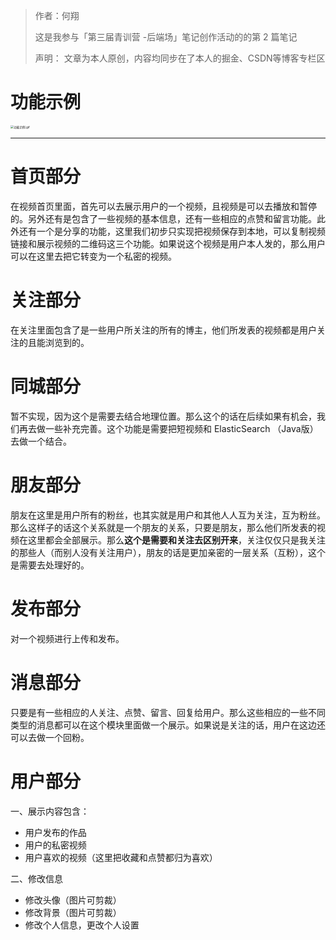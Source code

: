 > 作者：何翔
>
> 这是我参与「第三届青训营 -后端场」笔记创作活动的的第 2 篇笔记
>
> 声明： 文章为本人原创，内容均同步在了本人的掘金、CSDN等博客专栏区

# 功能示例

<img src="https://p3-juejin.byteimg.com/tos-cn-i-k3u1fbpfcp/566718519dcd4b98806ef3ff7bcb26e9~tplv-k3u1fbpfcp-watermark.image?" alt="功能示例.gif" style="zoom: 33%;" />

---

# 首页部分

在视频首页里面，首先可以去展示用户的一个视频，且视频是可以去播放和暂停的。另外还有是包含了一些视频的基本信息，还有一些相应的点赞和留言功能。此外还有一个是分享的功能，这里我们初步只实现把视频保存到本地，可以复制视频链接和展示视频的二维码这三个功能。如果说这个视频是用户本人发的，那么用户可以在这里去把它转变为一个私密的视频。

# 关注部分

在关注里面包含了是一些用户所关注的所有的博主，他们所发表的视频都是用户关注的且能浏览到的。

# 同城部分

暂不实现，因为这个是需要去结合地理位置。那么这个的话在后续如果有机会，我们再去做一些补充完善。这个功能是需要把短视频和 ElasticSearch （Java版） 去做一个结合。

# 朋友部分

朋友在这里是用户所有的粉丝，也其实就是用户和其他人人互为关注，互为粉丝。那么这样子的话这个关系就是一个朋友的关系，只要是朋友，那么他们所发表的视频在这里都会全部展示。那么**这个是需要和关注去区别开来**，关注仅仅只是我关注的那些人（而别人没有关注用户），朋友的话是更加亲密的一层关系（互粉），这个是需要去处理好的。

# 发布部分

对一个视频进行上传和发布。

# 消息部分

只要是有一些相应的人关注、点赞、留言、回复给用户。那么这些相应的一些不同类型的消息都可以在这个模块里面做一个展示。如果说是关注的话，用户在这边还可以去做一个回粉。

# 用户部分

一、展示内容包含：

-   用户发布的作品
-   用户的私密视频
-   用户喜欢的视频（这里把收藏和点赞都归为喜欢）

二、修改信息

-   修改头像（图片可剪裁）
-   修改背景（图片可剪裁）
-   修改个人信息，更改个人设置